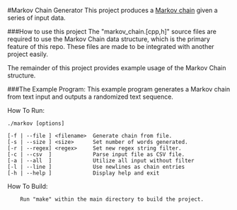 #Markov Chain Generator
This project produces a [Markov chain](https://en.wikipedia.org/wiki/Markov_chain) given a series of input data.

###How to use this project
The "markov_chain.[cpp,h]" source files are required to use the Markov Chain data structure, which is the primary feature of this repo. These files are made to be integrated with another project easily.

The remainder of this project provides example usage of the Markov Chain structure.

###The Example Program:
This example program generates a Markov chain from text input and outputs a randomized text sequence.

How To Run:
```
./markov [options]

[-f | --file ] <filename>  Generate chain from file.
[-s | --size ] <size>      Set number of words generated.
[-r | --regex] <regex>     Set new regex string filter.
[-c | --csv  ]             Parse input file as CSV file.
[-a | --all  ]             Utilize all input without filter
[-l | --line ]             Use newlines as chain entries
[-h | --help ]             Display help and exit
```

How To Build:
```
    Run "make" within the main directory to build the project.
```
